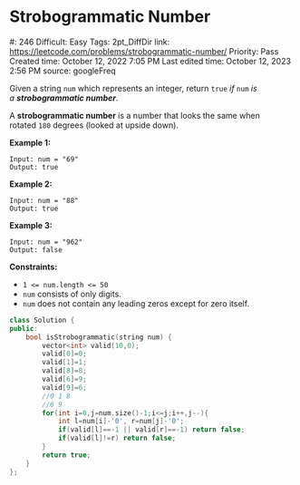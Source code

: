 # Strobogrammatic Number

#: 246
Difficult: Easy
Tags: 2pt_DiffDir
link: https://leetcode.com/problems/strobogrammatic-number/
Priority: Pass
Created time: October 12, 2022 7:05 PM
Last edited time: October 12, 2023 2:56 PM
source: googleFreq

Given a string `num` which represents an integer, return `true` *if* `num` *is a **strobogrammatic number***.

A **strobogrammatic number** is a number that looks the same when rotated `180` degrees (looked at upside down).

**Example 1:**

```
Input: num = "69"
Output: true

```

**Example 2:**

```
Input: num = "88"
Output: true

```

**Example 3:**

```
Input: num = "962"
Output: false

```

**Constraints:**

- `1 <= num.length <= 50`
- `num` consists of only digits.
- `num` does not contain any leading zeros except for zero itself.

```cpp
class Solution {
public:
    bool isStrobogrammatic(string num) {
        vector<int> valid(10,0);
        valid[0]=0;
        valid[1]=1;
        valid[8]=8;
        valid[6]=9;
        valid[9]=6;
        //0 1 8
        //6 9
        for(int i=0,j=num.size()-1;i<=j;i++,j--){
            int l=num[i]-'0', r=num[j]-'0';
            if(valid[l]==-1 || valid[r]==-1) return false;
            if(valid[l]!=r) return false;
        }
        return true;
    }
};
```